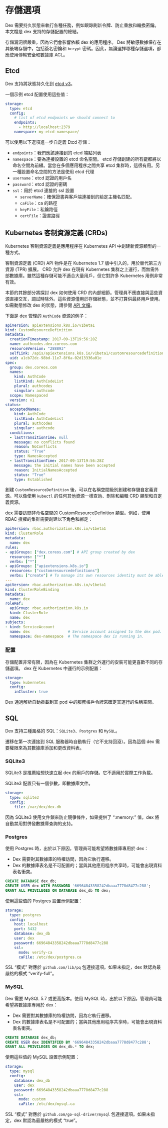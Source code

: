 # 存儲選項

Dex 需要持久狀態來執行各種任務，例如跟踪刷新令牌、防止重放和輪換密鑰。本文檔是 dex 支持的存儲配置的總結。

存儲漏洞很嚴重，因為它們會影響依賴 dex 的應用程序。 Dex 將敏感數據保存在其後端存儲中，包括簽名密鑰和 `bcrypt` 密碼。因此，無論選擇哪種存儲選項，都應使用傳輸安全和數據庫 ACL。

## Etcd

Dex 支持將狀態持久化到 [etcd v3](https://github.com/coreos/etcd)。

一個示例 etcd 配置使用這些值：

```yaml
storage:
  type: etcd
  config:
    # list of etcd endpoints we should connect to
    endpoints:
      - http://localhost:2379
    namespace: my-etcd-namespace/
```

可以使用以下選項進一步自定義 Etcd 存儲：

- `endpoints`：我們應該連接到的 etcd 端點列表
- `namespace`：要為連接設置的 etcd 命名空間。 etcd 存儲創建的所有鍵都將以命名空間為前綴。當您在多個應用程序之間共享 etcd 集群時，這很有用。另一種設置命名空間的方法是使用 etcd 代理
- `username`：etcd 認證的用戶名
- `password`：etcd 認證的密碼
- `ssl`：用於 etcd 連接的 ssl 設置
    - `serverName`：確保證書與客戶端連接到的給定主機名匹配。
    - `caFile`：ca 的路徑
    - `keyFile`：私鑰路徑
    - `certFile`：證書路徑

## Kubernetes 客制資源定義 (CRDs)

Kubernetes 客制資源定義是應用程序在 Kubernetes API 中創建新資源類型的一種方式。

客制資源定義 (CRD) API 物件是在 Kubernetes 1.7 版中引入的，用於替代第三方資源 (TPR) 擴展。 CRD 允許 dex 在現有 Kubernetes 集群之上運行，而無需外部數據庫。雖然這種存儲可能不適合大量用戶，但它對許多 Kubernetes 用例非常有效。

本節的其餘部分將探討 dex 如何使用 CRD 的內部細節。管理員不應直接與這些資源直接交互，調試時除外。這些資源僅用於存儲狀態，並不打算供最終用戶使用。如需動態修改 dex 的狀態，請參閱 [API 文檔](https://dexidp.io/docs/api/)。

下面是 dex 管理的 `AuthCode` 資源的例子：

```yaml
apiVersion: apiextensions.k8s.io/v1beta1
kind: CustomResourceDefinition
metadata:
  creationTimestamp: 2017-09-13T19:56:28Z
  name: authcodes.dex.coreos.com
  resourceVersion: "288893"
  selfLink: /apis/apiextensions.k8s.io/v1beta1/customresourcedefinitions/authcodes.dex.coreos.com
  uid: a1cb72dc-98bd-11e7-8f6a-02d13336a01e
spec:
  group: dex.coreos.com
  names:
    kind: AuthCode
    listKind: AuthCodeList
    plural: authcodes
    singular: authcode
  scope: Namespaced
  version: v1
status:
  acceptedNames:
    kind: AuthCode
    listKind: AuthCodeList
    plural: authcodes
    singular: authcode
  conditions:
  - lastTransitionTime: null
    message: no conflicts found
    reason: NoConflicts
    status: "True"
    type: NamesAccepted
  - lastTransitionTime: 2017-09-13T19:56:28Z
    message: the initial names have been accepted
    reason: InitialNamesAccepted
    status: "True"
    type: Established
```

創建 `CustomResourceDefinition` 後，可以在名稱空間級別創建和存儲自定義資源。可以像使用 `kubectl` 的任何其他資源一樣查詢、刪除和編輯 CRD 類型和自定義資源。

dex 需要訪問非命名空間的 CustomResourceDefinition 類型。例如，使用 RBAC 授權的集群需要創建以下角色和綁定：

```yaml
apiVersion: rbac.authorization.k8s.io/v1beta1
kind: ClusterRole
metadata:
  name: dex
rules:
- apiGroups: ["dex.coreos.com"] # API group created by dex
  resources: ["*"]
  verbs: ["*"]
- apiGroups: ["apiextensions.k8s.io"]
  resources: ["customresourcedefinitions"]
  verbs: ["create"] # To manage its own resources identity must be able to create customresourcedefinitions.
---
apiVersion: rbac.authorization.k8s.io/v1beta1
kind: ClusterRoleBinding
metadata:
  name: dex
roleRef:
  apiGroup: rbac.authorization.k8s.io
  kind: ClusterRole
  name: dex
subjects:
- kind: ServiceAccount
  name: dex                 # Service account assigned to the dex pod.
  namespace: dex-namespace  # The namespace dex is running in.
```

### 配置

存儲配置非常有限，因為在 Kubernetes 集群之外運行的安裝可能更喜歡不同的存儲選項。 dex 在 Kubernetes 中運行的示例配置：

```yaml
storage:
  type: kubernetes
  config:
    inCluster: true
```

Dex 通過解析自動掛載到其 pod 中的服務帳戶令牌來確定其運行的名稱空間。


## SQL

Dex 支持三種風格的 SQL：`SQLite3`、`Postgres` 和 `MySQL`。

遷移在第一次連接到 SQL 服務器時自動執行（它不支持回滾）。因為這個 dex 需要權限來為其數據庫添加和更改資料表。

### SQLite3

SQLite3 是推薦給想快速立起 dex 的用戶的存儲。它不適用於實際工作負載。

SQLite3 配置只有一個參數，即數據庫文件。

```yaml
storage:
  type: sqlite3
  config:
    file: /var/dex/dex.db
```

因為 SQLite3 使用文件鎖來防止競爭條件，如果提供了 “:memory:” 值，dex 將自動禁用對併發數據庫查詢的支持。

### Postgres

使用 Postgres 時，出於以下原因，管理員可能希望將數據庫專用於 dex：

- Dex 需要對其數據庫的特權訪問，因為它執行遷移。
- Dex 的數據庫表名是不可配置的；當與其他應用程序共享時，可能會出現資料表名衝突。

```sql
CREATE DATABASE dex_db;
CREATE USER dex WITH PASSWORD '66964843358242dbaaa7778d8477c288';
GRANT ALL PRIVILEGES ON DATABASE dex_db TO dex;
```

使用這些值的 Postgres 設置示例配置：

```yaml
storage:
  type: postgres
  config:
    host: localhost
    port: 5432
    database: dex_db
    user: dex
    password: 66964843358242dbaaa7778d8477c288
    ssl:
      mode: verify-ca
      caFile: /etc/dex/postgres.ca
```

SSL “模式” 對應於 `github.com/lib/pq` 包連接選項。如果未指定，dex 默認為最嚴格的模式 “verify-full”。

### MySQL

Dex 需要 MySQL 5.7 或更高版本。使用 MySQL 時，出於以下原因，管理員可能希望將數據庫專用於 dex：

- Dex 需要對其數據庫的特權訪問，因為它執行遷移。
- Dex 的數據庫表名是不可配置的；當與其他應用程序共享時，可能會出現資料表名衝突。

```sql
CREATE DATABASE dex_db;
CREATE USER dex IDENTIFIED BY '66964843358242dbaaa7778d8477c288';
GRANT ALL PRIVILEGES ON dex_db.* TO dex;
```

使用這些值的 MySQL 設置示例配置：

```yaml
storage:
  type: mysql
  config:
    database: dex_db
    user: dex
    password: 66964843358242dbaaa7778d8477c288
    ssl:
      mode: custom
      caFile: /etc/dex/mysql.ca
```

SSL “模式” 對應於 `github.com/go-sql-driver/mysql` 包連接選項。如果未指定，dex 默認為最嚴格的模式 “true”。
